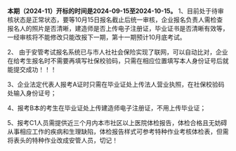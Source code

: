 **本期（2024-11）开标的时间是2024-09-15至2024-10-15。**
1、目前处于待审核状态是正常状态，要等10月15日报名截止后统一审核，企业报名负责人需检查报名人的照片是否清晰，建造师是否上传电子注册证，毕业证书是否清晰有效等，一经审核将不能修改只能改报下一期，第十一期预计10月底考试。

2、 由于安管考试报名系统已与市人社社会保险实现了联网，可以自动比对，企业在给考生报名时不需要再填写社保校验码，只需在相应位置填写本人身份证号后就能提交成功！！！

3、企业法定代表人报考A证时只需在毕业证处上传法人营业执照，在社保校验码处输入身份证号；

4、报考B本的考生在毕业证处上传建造师电子注册证，不用上传毕业证；

5、报考C1人员需提供近三个月内本市社区以上医院体检报告，体检合格且无妨碍从事相应工作的疾病和生理缺陷，体检报告样式可参考特种作业考核体检表，但需将表头的特种作业改成安管人员，切记！
